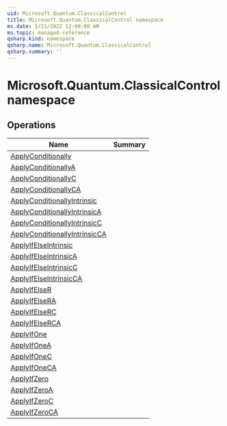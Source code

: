 ```yaml
---
uid: Microsoft.Quantum.ClassicalControl
title: Microsoft.Quantum.ClassicalControl namespace
ms.date: 1/21/2022 12:00:00 AM
ms.topic: managed-reference
qsharp.kind: namespace
qsharp.name: Microsoft.Quantum.ClassicalControl
qsharp.summary: ''
---
```


# Microsoft.Quantum.ClassicalControl namespace




<!-- summaries -->

## Operations

| Name | Summary |
|------|---------|
|[ApplyConditionally](xref:Microsoft.Quantum.ClassicalControl.ApplyConditionally) | |
|[ApplyConditionallyA](xref:Microsoft.Quantum.ClassicalControl.ApplyConditionallyA) | |
|[ApplyConditionallyC](xref:Microsoft.Quantum.ClassicalControl.ApplyConditionallyC) | |
|[ApplyConditionallyCA](xref:Microsoft.Quantum.ClassicalControl.ApplyConditionallyCA) | |
|[ApplyConditionallyIntrinsic](xref:Microsoft.Quantum.ClassicalControl.ApplyConditionallyIntrinsic) | |
|[ApplyConditionallyIntrinsicA](xref:Microsoft.Quantum.ClassicalControl.ApplyConditionallyIntrinsicA) | |
|[ApplyConditionallyIntrinsicC](xref:Microsoft.Quantum.ClassicalControl.ApplyConditionallyIntrinsicC) | |
|[ApplyConditionallyIntrinsicCA](xref:Microsoft.Quantum.ClassicalControl.ApplyConditionallyIntrinsicCA) | |
|[ApplyIfElseIntrinsic](xref:Microsoft.Quantum.ClassicalControl.ApplyIfElseIntrinsic) | |
|[ApplyIfElseIntrinsicA](xref:Microsoft.Quantum.ClassicalControl.ApplyIfElseIntrinsicA) | |
|[ApplyIfElseIntrinsicC](xref:Microsoft.Quantum.ClassicalControl.ApplyIfElseIntrinsicC) | |
|[ApplyIfElseIntrinsicCA](xref:Microsoft.Quantum.ClassicalControl.ApplyIfElseIntrinsicCA) | |
|[ApplyIfElseR](xref:Microsoft.Quantum.ClassicalControl.ApplyIfElseR) | |
|[ApplyIfElseRA](xref:Microsoft.Quantum.ClassicalControl.ApplyIfElseRA) | |
|[ApplyIfElseRC](xref:Microsoft.Quantum.ClassicalControl.ApplyIfElseRC) | |
|[ApplyIfElseRCA](xref:Microsoft.Quantum.ClassicalControl.ApplyIfElseRCA) | |
|[ApplyIfOne](xref:Microsoft.Quantum.ClassicalControl.ApplyIfOne) | |
|[ApplyIfOneA](xref:Microsoft.Quantum.ClassicalControl.ApplyIfOneA) | |
|[ApplyIfOneC](xref:Microsoft.Quantum.ClassicalControl.ApplyIfOneC) | |
|[ApplyIfOneCA](xref:Microsoft.Quantum.ClassicalControl.ApplyIfOneCA) | |
|[ApplyIfZero](xref:Microsoft.Quantum.ClassicalControl.ApplyIfZero) | |
|[ApplyIfZeroA](xref:Microsoft.Quantum.ClassicalControl.ApplyIfZeroA) | |
|[ApplyIfZeroC](xref:Microsoft.Quantum.ClassicalControl.ApplyIfZeroC) | |
|[ApplyIfZeroCA](xref:Microsoft.Quantum.ClassicalControl.ApplyIfZeroCA) | |


<!-- /summaries -->

